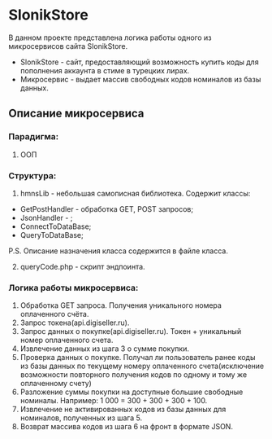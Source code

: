 # SlonikStore

В данном проекте представлена логика работы одного из микросервисов сайта SlonikStore. 

* SlonikStore - сайт, предоставляющий возможность купить коды для пополнения аккаунта в стиме в турецких лирах.
* Микросервис - выдает массив свободных кодов номиналов из базы данных.

## Описание микросервиса
### Парадигма: 

1. ООП

### Структура:

1. hmnsLib - небольшая самописная библиотека. Содержит классы:
* GetPostHandler - обработка GET, POST запросов;
* JsonHandler - ;
* ConnectToDataBase;
* QueryToDataBase;

P.S. Описание назначения класса содержится в файле класса.

2. queryCode.php - скрипт эндпоинта.

### Логика работы микросервиса:

1. Обработка GET запроса. Получения уникального номера оплаченного счёта.
2. Запрос токена(api.digiseller.ru).
3. Запрос данных о покупке(api.digiseller.ru). Токен + уникальный номер оплаченного счета.
4. Извлечение данных из шага 3 о сумме покупки.
5. Проверка данных о покупке. Получал ли пользователь ранее коды из базы данных по текущему номеру оплаченного счета(исключение возможности повторного получения кодов по одному и тому же оплаченному счету)
5. Разложение суммы покупки на доступные большие свободные номиналы. Например: 1 000 = 300 + 300 + 300 + 100.
6. Извлечение не активированных кодов из базы данных для номиналов, полученных из шага 5.
7. Возврат массива кодов из шага 6 на фронт в формате JSON.